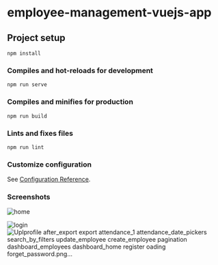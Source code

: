 # employee-management-vuejs-app

## Project setup

```
npm install
```

### Compiles and hot-reloads for development

```
npm run serve
```

### Compiles and minifies for production

```
npm run build
```

### Lints and fixes files

```
npm run lint
```

### Customize configuration

See [Configuration Reference](https://cli.vuejs.org/config/).

### Screenshots
![home](https://user-images.githubusercontent.com/30476986/169168723-59b40a6f-53c6-4ac0-b7b4-c2d09176a3f5.png)

![login](https://user-images.githubusercontent.com/30476986/169168742-509d2925-3330-4afe-a20c-8336a800afb1.png)
![Upl![profile](https://user-images.githubusercontent.com/30476986/169168779-8948f3fa-5e1a-416d-9f28-6308116fc4c6.png)
![after_export](https://user-images.githubusercontent.com/30476986/169168780-eb00a197-5e25-4258-bde1-e8d2b6da336f.png)
![export](https://user-images.githubusercontent.com/30476986/169168781-6d9ff984-310b-42f6-ade4-52abdd0e6be1.png)
![attendance_1](https://user-images.githubusercontent.com/30476986/169168784-366035ff-b288-4908-863d-a5c84dd2a0e0.png)
![attendance_date_pickers](https://user-images.githubusercontent.com/30476986/169168788-c11f8b9e-371c-4a27-a315-773745f5cf5d.png)
![search_by_filters](https://user-images.githubusercontent.com/30476986/169168792-e762af15-52fe-4298-b27b-1e7ea20dd9fd.png)
![update_employee](https://user-images.githubusercontent.com/30476986/169168798-e55d6944-9b99-45c6-a526-4c92b50a91de.png)
![create_employee](https://user-images.githubusercontent.com/30476986/169168802-161e54e0-7ce2-4f50-bd99-a98e2263a0d4.png)
![pagination](https://user-images.githubusercontent.com/30476986/169168806-f129ff9f-3558-4f61-8917-7a828aa218d9.png)
![dashboard_employees](https://user-images.githubusercontent.com/30476986/169168812-cb0dae7b-32bf-44a6-a72d-0d6b31dce0a9.png)
![dashboard_home](https://user-images.githubusercontent.com/30476986/169168814-5016d8a5-f483-4785-8d23-0e1a0a5430da.png)
![register](https://user-images.githubusercontent.com/30476986/169168817-21db3ff2-c78b-415b-994a-4ed2d8b22888.png)
oading forget_password.png…]()

